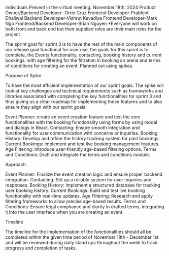 Individuals Present in the virtual meeting: November 18th, 2024
Product Owner/Backend Developer- Orrin Cruz
Frontend Developer-Prabhjot Dhaliwal
Backend Developer-Vishrut Kevadiya
Frontend Developer-Mark Ngo
Frontend/Backend Developer-Brian Nguyen
*Everyone will work on both front and back end but their supplied roles are their main roles for the project

The sprint goal for sprint 3 is to have the rest of the main components of our release goal functional for user use, the goals for this sprint is to complete, the Events functionality, contacting, booking history and current bookings, with age filtering for the filtration in booking an arena and terms of conditions for creating an event. Planned out using spikes.

Purpose of Spike

To have the most efficient implementation of our sprint goals. The spike will look at key challenges and technical requirements such as frameworks and libraries associated with completing the key functionalities for sprint 3 and thus giving us a clear roadmap for implementing these features and to also ensure they align with our sprint goals:

Event Planner: create an event creation feature and test the core functionalities with the booking functionality using forms by using modal and dialogs in React.
Contacting: Ensure smooth integration and functionality for user communication with concerns or inquiries.
Booking History: Develop and refine the history tracking system for past bookings.
Current Bookings: Implement and test live booking management features.
Age Filtering: Introduce user-friendly age-based filtering options.
Terms and Conditions: Draft and integrate the terms and conditions module.

Approach

Event Planner: Finalize the event creation logic and ensure proper backend integration.
Contacting: Set up a reliable system for user inquiries and responses.
Booking History: Implement a structured database for tracking user booking history.
Current Bookings: Build and test live booking functionality with real-time updates.
Age Filtering: Research and apply filtering frameworks to allow precise age-based results.
Terms and Conditions: Ensure legal compliance and clarity in drafted terms, integrating it into the user interface when you are creating an event.



Timeline

The timeline for the implementation of the functionalities should all be completed within the given time period of November 18th - December 1st and will be reviewed during daily stand ups throughout the week to track progress and completion of tasks.
